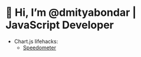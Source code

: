 # 👋 Hi, I’m @dmityabondar | JavaScript Developer

* Chart.js lifehacks:
   - [Speedometer](https://github.com/dmityabondar/chart-js-simple-speedometr)
